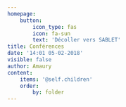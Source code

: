```yaml
---
homepage:
    button:
        icon_type: fas
        icon: fa-sun
        text: 'Décoller vers SABLET'
title: Conférences
date: '14:01 05-02-2018'
visible: false
author: Amaury
content:
    items: '@self.children'
    order:
        by: folder
---
```



